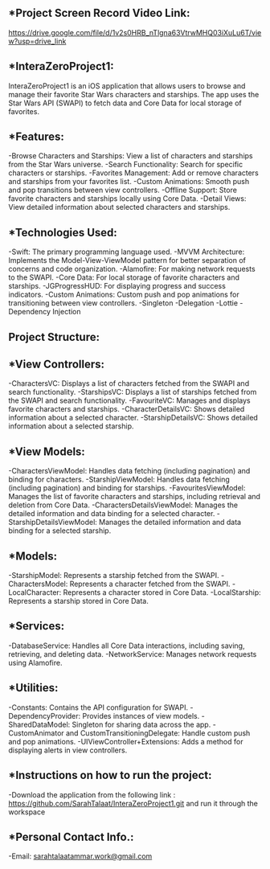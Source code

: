 *Project Screen Record Video Link:
----------------------------------
https://drive.google.com/file/d/1v2s0HRB_nTlgna63VtrwMHQ03iXuLu6T/view?usp=drive_link

*InteraZeroProject1:
---------------------
InteraZeroProject1 is an iOS application that allows users to browse and manage their favorite Star Wars characters and starships.
The app uses the Star Wars API (SWAPI) to fetch data and Core Data for local storage of favorites.

*Features:
-----------
-Browse Characters and Starships: View a list of characters and starships from the Star Wars universe.
-Search Functionality: Search for specific characters or starships.
-Favorites Management: Add or remove characters and starships from your favorites list.
-Custom Animations: Smooth push and pop transitions between view controllers.
-Offline Support: Store favorite characters and starships locally using Core Data.
-Detail Views: View detailed information about selected characters and starships.

*Technologies Used:
-------------------
-Swift: The primary programming language used.
-MVVM Architecture: Implements the Model-View-ViewModel pattern for better separation of concerns and code organization.
-Alamofire: For making network requests to the SWAPI.
-Core Data: For local storage of favorite characters and starships.
-JGProgressHUD: For displaying progress and success indicators.
-Custom Animations: Custom push and pop animations for transitioning between view controllers.
-Singleton
-Delegation
-Lottie
-Dependency Injection

Project Structure:
------------------

*View Controllers:
------------------
-CharactersVC: Displays a list of characters fetched from the SWAPI and search functionality.
-StarshipsVC: Displays a list of starships fetched from the SWAPI and search functionality.
-FavouriteVC: Manages and displays favorite characters and starships.
-CharacterDetailsVC: Shows detailed information about a selected character.
-StarshipDetailsVC: Shows detailed information about a selected starship.

*View Models:
-------------
-CharactersViewModel: Handles data fetching (including pagination) and binding for characters.
-StarshipViewModel: Handles data fetching (including pagination) and binding for starships.
-FavouritesViewModel: Manages the list of favorite characters and starships, including retrieval and deletion from Core Data.
-CharactersDetailsViewModel: Manages the detailed information and data binding for a selected character.
-StarshipDetailsViewModel: Manages the detailed information and data binding for a selected starship.

*Models:
---------
-StarshipModel: Represents a starship fetched from the SWAPI.
-CharactersModel: Represents a character fetched from the SWAPI.
-LocalCharacter: Represents a character stored in Core Data.
-LocalStarship: Represents a starship stored in Core Data.

*Services:
----------
-DatabaseService: Handles all Core Data interactions, including saving, retrieving, and deleting data.
-NetworkService: Manages network requests using Alamofire.

*Utilities:
------------
-Constants: Contains the API configuration for SWAPI.
-DependencyProvider: Provides instances of view models.
-SharedDataModel: Singleton for sharing data across the app.
-CustomAnimator and CustomTransitioningDelegate: Handle custom push and pop animations.
-UIViewController+Extensions: Adds a method for displaying alerts in view controllers.

*Instructions on how to run the project:
-----------------------------------------
-Download the application from the following link :
https://github.com/SarahTalaat/InteraZeroProject1.git 
and run it through the workspace 

*Personal Contact Info.:
-------------------------
-Email: sarahtalaatammar.work@gmail.com
